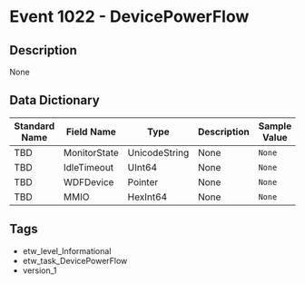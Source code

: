 # Event 1022 - DevicePowerFlow

## Description
None

## Data Dictionary
|Standard Name|Field Name|Type|Description|Sample Value|
|---|---|---|---|---|
|TBD|MonitorState|UnicodeString|None|`None`|
|TBD|IdleTimeout|UInt64|None|`None`|
|TBD|WDFDevice|Pointer|None|`None`|
|TBD|MMIO|HexInt64|None|`None`|

## Tags
* etw_level_Informational
* etw_task_DevicePowerFlow
* version_1